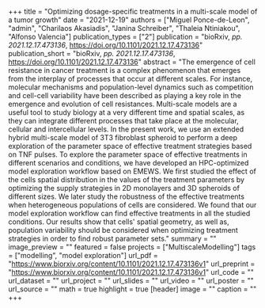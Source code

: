 +++
title = "Optimizing dosage-specific treatments in a multi-scale model of a tumor growth"
date = "2021-12-19"
authors = ["Miguel Ponce-de-Leon", "admin", "Charilaos Akasiadis", "Janina Schreiber", "Thaleia Ntiniakou", "Alfonso Valencia"]
publication_types = ["2"]
publication = "bioRxiv, _pp. 2021.12.17.473136_, https://doi.org/10.1101/2021.12.17.473136"
publication_short = "bioRxiv, _pp. 2021.12.17.473136_, https://doi.org/10.1101/2021.12.17.473136"
abstract = "The emergence of cell resistance in cancer treatment is a complex phenomenon that emerges from the interplay of processes that occur at different scales. For instance, molecular mechanisms and population-level dynamics such as competition and cell-cell variability have been described as playing a key role in the emergence and evolution of cell resistances. Multi-scale models are a useful tool to study biology at a very different time and spatial scales, as they can integrate different processes that take place at the molecular, cellular and intercellular levels. In the present work, we use an extended hybrid multi-scale model of 3T3 fibroblast spheroid to perform a deep exploration of the parameter space of effective treatment strategies based on TNF pulses. To explore the parameter space of effective treatments in different scenarios and conditions, we have developed an HPC-optimized model exploration workflow based on EMEWS. We first studied the effect of the cells spatial distribution in the values of the treatment parameters by optimizing the supply strategies in 2D monolayers and 3D spheroids of different sizes. We later study the robustness of the effective treatments when heterogeneous populations of cells are considered. We found that our model exploration workflow can find effective treatments in all the studied conditions. Our results show that cells' spatial geometry, as well as, population variability should be considered when optimizing treatment strategies in order to find robust parameter sets."
summary = ""
image_preview = ""
featured = false
projects = ["MultiscaleModelling"]
tags = ["modelling", "model exploration"]
url_pdf = "https://www.biorxiv.org/content/10.1101/2021.12.17.473136v1"
url_preprint = "https://www.biorxiv.org/content/10.1101/2021.12.17.473136v1"
url_code = ""
url_dataset = ""
url_project = ""
url_slides = ""
url_video = ""
url_poster = ""
url_source = ""
math = true
highlight = true
[header]
image = ""
caption = ""
+++
